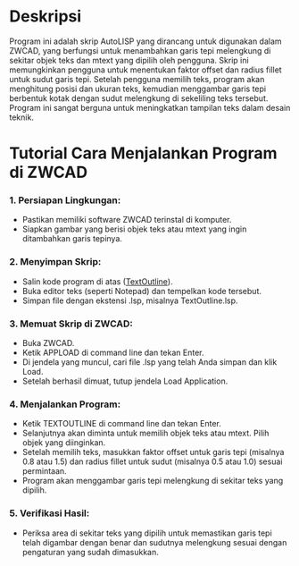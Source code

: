 # Deskripsi
Program ini adalah skrip AutoLISP yang dirancang untuk digunakan dalam ZWCAD, yang berfungsi untuk menambahkan garis tepi melengkung di sekitar objek teks dan mtext yang dipilih oleh pengguna. Skrip ini memungkinkan pengguna untuk menentukan faktor offset dan radius fillet untuk sudut garis tepi. Setelah pengguna memilih teks, program akan menghitung posisi dan ukuran teks, kemudian menggambar garis tepi berbentuk kotak dengan sudut melengkung di sekeliling teks tersebut. Program ini sangat berguna untuk meningkatkan tampilan teks dalam desain teknik.

# Tutorial Cara Menjalankan Program di ZWCAD

### 1. Persiapan Lingkungan:
- Pastikan memiliki software ZWCAD terinstal di komputer.
- Siapkan gambar yang berisi objek teks atau mtext yang ingin ditambahkan garis tepinya.

### 2. Menyimpan Skrip:
- Salin kode program di atas ([TextOutline](https://github.com/NEAR07/Program-AutoLisp-ZWCAD-Electrical/blob/main/Pembuatan%20Garis%20Tepi%20Melengkung%20untuk%20Teks%20di%20ZWCAD/Square%20Round%20Corner.lsp)).
- Buka editor teks (seperti Notepad) dan tempelkan kode tersebut.
- Simpan file dengan ekstensi .lsp, misalnya TextOutline.lsp.

### 3. Memuat Skrip di ZWCAD:
- Buka ZWCAD.
- Ketik APPLOAD di command line dan tekan Enter.
- Di jendela yang muncul, cari file .lsp yang telah Anda simpan dan klik Load.
- Setelah berhasil dimuat, tutup jendela Load Application.

### 4. Menjalankan Program:
- Ketik TEXTOUTLINE di command line dan tekan Enter.
- Selanjutnya akan diminta untuk memilih objek teks atau mtext. Pilih objek yang diinginkan.
- Setelah memilih teks, masukkan faktor offset untuk garis tepi (misalnya 0.8 atau 1.5) dan radius fillet untuk sudut (misalnya 0.5 atau 1.0) sesuai permintaan.
- Program akan menggambar garis tepi melengkung di sekitar teks yang dipilih.

### 5. Verifikasi Hasil:
- Periksa area di sekitar teks yang dipilih untuk memastikan garis tepi telah digambar dengan benar dan sudutnya melengkung sesuai dengan pengaturan yang sudah dimasukkan.
